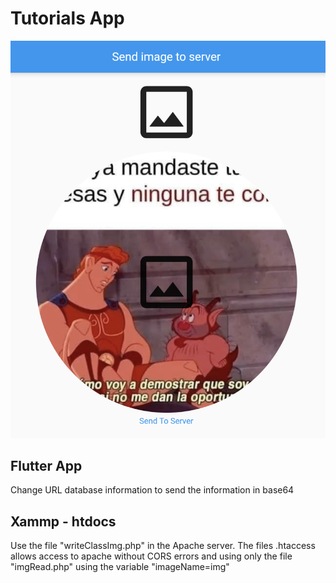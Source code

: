 # Tutorials App

![Image1 of App](example1.png)

## Flutter App

Change URL database information to send the information in base64
    
## Xammp - htdocs

Use the file "writeClassImg.php" in the Apache server. The files .htaccess allows access to apache without CORS errors and using only the file "imgRead.php" using the variable "imageName=img"
